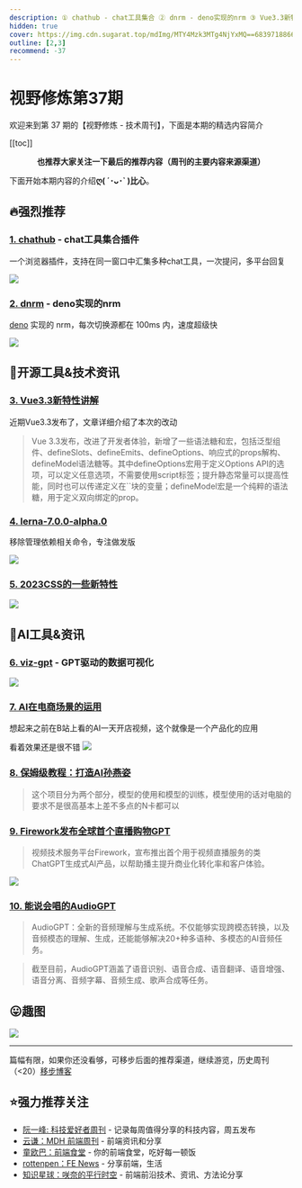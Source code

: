 ```yaml
---
description: ① chathub - chat工具集合 ② dnrm - deno实现的nrm ③ Vue3.3新特性讲解 ④ lerna-7.0.0-alpha.0 ⑤ 2023CSS的一些新特性 ⑥ viz-gpt - GPT驱动的数据可视化 ⑦ AI在电商场景的运用 ⑧ 保姆级教程：打造AI孙燕姿 ⑨ Firework发布全球首个直播购物GPT ⑩ 能说会唱的AudioGPT
hidden: true
cover: https://img.cdn.sugarat.top/mdImg/MTY4Mzk3MTg4NjYxMQ==683971886611
outline: [2,3]
recommend: -37
---
```


# 视野修炼第37期

欢迎来到第 37 期的【视野修炼 - 技术周刊】，下面是本期的精选内容简介

[[toc]]

<center>

**​也推荐大家关注一下最后的推荐内容（周刊的主要内容来源渠道）**
</center>


下面开始本期内容的介绍**ღ( ´･ᴗ･` )比心**。
## 🔥强烈推荐
### [1. chathub](https://github.com/chathub-dev/chathub) - chat工具集合插件
一个浏览器插件，支持在同一窗口中汇集多种chat工具，一次提问，多平台回复


![](https://img.cdn.sugarat.top/mdImg/MTY4Mzk2OTQwMTE2MA==683969401160)

### [2. dnrm](https://github.com/markthree/dnrm) - deno实现的nrm

[deno](https://deno.com/) 实现的 nrm，每次切换源都在 100ms 内，速度超级快

![](https://img.cdn.sugarat.top/mdImg/MTY4Mzk3MDE2NTM0Nw==683970165347)

## 🔧开源工具&技术资讯
### [3. Vue3.3新特性讲解](https://xlog.sxzz.moe/vue-3-3)
近期Vue3.3发布了，文章详细介绍了本次的改动

>Vue 3.3发布，改进了开发者体验，新增了一些语法糖和宏，包括泛型组件、defineSlots、defineEmits、defineOptions、响应式的props解构、defineModel语法糖等。其中defineOptions宏用于定义Options API的选项，可以定义任意选项，不需要使用script标签；提升静态常量可以提高性能，同时也可以传递定义在``块的变量；defineModel宏是一个纯粹的语法糖，用于定义双向绑定的prop。

### [4. lerna-7.0.0-alpha.0](https://github.com/lerna/lerna/releases/tag/7.0.0-alpha.0)

移除管理依赖相关命令，专注做发版

![](https://img.cdn.sugarat.top/mdImg/MTY4Mzk3MDQ0OTExMA==683970449110)

### [5. 2023CSS的一些新特性](https://developer.chrome.com/en/blog/whats-new-css-ui-2023/)

![](https://img.cdn.sugarat.top/mdImg/MTY4Mzk3MDYxMjQyOQ==683970612429)

## 🤖AI工具&资讯
### [6. viz-gpt](https://github.com/ObservedObserver/viz-gpt) - GPT驱动的数据可视化

![](https://img.cdn.sugarat.top/mdImg/MTY4Mzk3MDc5OTM3NQ==683970799375)

### [7. AI在电商场景的运用](https://ai.mogu-inc.com/)
想起来之前在B站上看的AI一天开店视频，这个就像是一个产品化的应用

看着效果还是很不错
![](https://img.cdn.sugarat.top/mdImg/MTY4Mzk3MDg4MDY1Mg==683970880652)

### [8. 保姆级教程：打造AI孙燕姿](https://mp.weixin.qq.com/s/IeeW1PbMUbxMlLl529JTYQ)
>这个项目分为两个部分，模型的使用和模型的训练，模型使用的话对电脑的要求不是很高基本上差不多点的N卡都可以

### [9. Firework发布全球首个直播购物GPT](https://mp.weixin.qq.com/s/l4AocWab22qTqH5M4dDpzA)
>视频技术服务平台Firework，宣布推出首个用于视频直播服务的类ChatGPT生成式AI产品，以帮助播主提升商业化转化率和客户体验。

![](https://img.cdn.sugarat.top/mdImg/MTY4Mzk3MTI4NDE3Mw==683971284173)

### [10. 能说会唱的AudioGPT](https://mp.weixin.qq.com/s/uJumPqvOVu-XVmBRFYwzwg)
>AudioGPT：全新的音频理解与生成系统。不仅能够实现跨模态转换，以及音频模态的理解、生成，还能能够解决20+种多语种、多模态的AI音频任务。

>截至目前，AudioGPT涵盖了语音识别、语音合成、语音翻译、语音增强、语音分离、音频字幕、音频生成、歌声合成等任务。

## 😛趣图

![](https://img.cdn.sugarat.top/mdImg/MTY4Mzk3MTU5NDg0Mg==683971594842)

---

篇幅有限，如果你还没看够，可移步后面的推荐渠道，继续游览，历史周刊（<20）[移步博客](https://sugarat.top/weekly/index.html)

## ⭐️强力推荐关注
* [阮一峰: 科技爱好者周刊](https://www.ruanyifeng.com/blog/archives.html) - 记录每周值得分享的科技内容，周五发布
* [云谦：MDH 前端周刊](https://www.yuque.com/chencheng/mdh-weekly) - 前端资讯和分享
* [童欧巴：前端食堂](https://github.com/Geekhyt/weekly) - 你的前端食堂，吃好每一顿饭
* [rottenpen：FE News](https://rottenpen.zhubai.love/) - 分享前端，生活
* [知识星球：咲奈的平行时空](https://wx.zsxq.com/dweb2/index/group/15552285284822) - 前端前沿技术、资讯、方法论分享